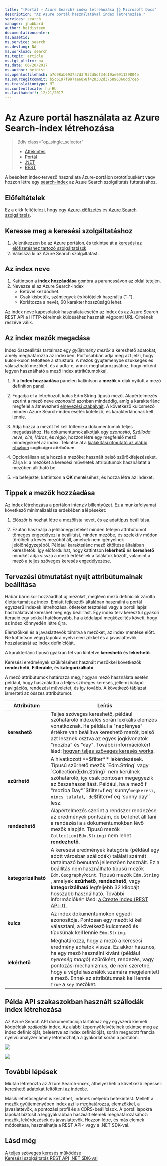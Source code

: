 ```yaml
---
title: "(Portál – Azure Search) index létrehozása |} Microsoft Docs"
description: "Az Azure portál használatával index létrehozása."
services: search
manager: jhubbard
author: heidisteen
documentationcenter: 
ms.assetid: 
ms.service: search
ms.devlang: NA
ms.workload: search
ms.topic: article
ms.tgt_pltfrm: na
ms.date: 06/20/2017
ms.author: heidist
ms.openlocfilehash: a7d98ab0937a7d3f932d5df34c19ae091129804e
ms.sourcegitcommit: b5c6197f997aa6858f420302d375896360dd7ceb
ms.translationtype: MT
ms.contentlocale: hu-HU
ms.lasthandoff: 12/21/2017
---
```

# <a name="create-an-azure-search-index-using-the-azure-portal"></a>Az Azure portál használata az Azure Search-index létrehozása
> [!div class="op_single_selector"]
> * [Áttekintés](search-what-is-an-index.md)
> * [Portál](search-create-index-portal.md)
> * [.NET](search-create-index-dotnet.md)
> * [REST](search-create-index-rest-api.md)
> 
> 

A beépített index-tervező használata Azure-portálon prototípusként vagy hozzon létre egy [search-index](search-what-is-an-index.md) az Azure Search szolgáltatás futtatásához. 

## <a name="prerequisites"></a>Előfeltételek

Ez a cikk feltételezi, hogy egy [Azure-előfizetés](https://azure.microsoft.com/pricing/free-trial/?WT.mc_id=A261C142F) és [Azure Search szolgáltatás](search-create-service-portal.md).  

## <a name="find-your-search-service"></a>Keresse meg a keresési szolgáltatáshoz
1. Jelentkezzen be az Azure portálon, és tekintse át a [keresési az előfizetéshez tartozó szolgáltatások](https://portal.azure.com/#blade/HubsExtension/BrowseResourceBlade/resourceType/Microsoft.Search%2FsearchServices)
2. Válassza ki az Azure Search szolgáltatást.

## <a name="name-the-index"></a>Az index neve

1. Kattintson a **index hozzáadása** gombra a parancssávon az oldal tetején.
2. Nevezze el az Azure Search-index. 
   * Betűvel kezdődhet.
   * Csak kisbetűk, számjegyek és kötőjelek használja ("-").
   * Korlátozza a nevét, 60 karakter hosszúságú lehet.

  Az index neve kapcsolatok használata esetén az index és az Azure Search REST API a HTTP-kérelmek küldéséhez használt végponti URL-Címének részévé válik.

## <a name="define-the-fields-of-your-index"></a>Az index mezők megadása

Index összeállítás tartalmaz egy *gyűjtemény mezők* a kereshető adatokat, amely meghatározza az indexben. Pontosabban adja meg azt jelzi, hogy külön-külön feltöltése a struktúra. A mezők gyűjteménybe szükséges és választható mezőket, és a adta-e, annak meghatározásához, hogy miként legyen használható a mező index attribútumokkal.

1. A a **Index hozzáadása** panelen kattintson a **mezők >** diák nyitott a mező definition panel. 

2. Fogadja el a létrehozott *kulcs* Edm.String típusú mező. Alapértelmezés szerint a mező neve *azonosító* azonban mindaddig, amíg a karakterlánc megfelel a átnevezheti [elnevezési szabályait](https://docs.microsoft.com/rest/api/searchservice/Naming-rules). A következő kulcsmező minden Azure Search-index esetén kötelező, és karakterláncnak kell lennie.

3. Adja hozzá a mezőt fel kell töltenie a dokumentumok teljes megadásához. Ha dokumentumok alkotják egy *azonosító*, *Szálloda neve*, *cím*, *Város*, és *régió*, hozzon létre egy megfelelő mező mindegyiknél az index. Tekintse át a [kialakítási útmutató az alábbi részben](#design) segítségre attribútum.

4. Opcionálisan adja hozzá a mezőket használt belső szűrőkifejezéseket. Zárja ki a mezőket a keresési műveletek attribútumok használatát a mezőben állítható be.

5. Ha befejezte, kattintson a **OK** mentéséhez, és hozza létre az indexet.

## <a name="tips-for-adding-fields"></a>Tippek a mezők hozzáadása

Az index létrehozása a portálon intenzív billentyűzet. Ez a munkafolyamat következő minimalizálása érdekében a lépéseket:

1. Először is hozhat létre a mezőlista nevet, és az adattípus beállítása.

2. Ezután használja a jelölőnégyzeteket minden tetején attribútumot tömeges engedélyezi a beállítást, minden mezőbe, és szelektív módon törölheti a kevés mezőből áll, amelyek nem igényelnek jelölőnégyzetéből. Például karakterlánc mező kitöltése általában kereshetők. Így előfordulhat, hogy kattintson **lekérhető** és **kereshető** mindkét adja vissza a mező értékének a találatok között, valamint a mező a teljes szöveges keresés engedélyezése. 

<a name="design"></a>
## <a name="design-guidance-for-setting-attributes"></a>Tervezési útmutatást nyújt attribútumainak beállítása

Habár bármikor hozzáadhat új mezőket, meglévő mező definíciók zárolta élettartamát az index. Emiatt fejlesztők általában használni a portál egyszerű indexek létrehozása, ötleteket tesztelési vagy a portál lapjai használatával kereshet meg egy beállítást. Egy index terv keresztül gyakori iteráció egy sokkal hatékonyabb, ha a kódalapú megközelítés követi, hogy az index könnyedén létre újra.

Elemzőkkel és a javaslattevők társítva a mezőket, az index mentése előtt. Ne kattintson végig lapokra nyelvi elemzőkkel és a javaslattevők hozzáadását az index definícióját.

A karakterlánc típusú gyakran fel van tüntetve **kereshető** és **lekérhető**.

Keresési eredmények szűkítéséhez használt mezőkkel következők **rendezhető**, **Filterable**, és **kategorizálható**.

A mező attribútumok határozza meg, hogyan mező használata esetén például, hogy használatba a teljes szöveges keresés, jellemzőalapú navigációs, rendezési műveletet, és így tovább. A következő táblázat ismerteti az összes attribútumot.

|Attribútum|Leírás|  
|---------------|-----------------|  
|**kereshető**|Teljes szöveges kereshető, például szóhatároló indexelés során lexikális elemzés vonatkoznak. Ha például a "napfényes" értékre van beállítva kereshető mezőt, belső azt lesznek osztva az egyes jogkivonatok "moziba" és "day". További információkért lásd: [hogyan teljes szöveges keresés works](search-lucene-query-architecture.md).|  
|**szűrhető**|A hivatkozott **$filter** lekérdezések. Típusú szűrhető mezők `Edm.String` vagy `Collection(Edm.String)` nem kerülnek szóhatároló, így csak pontosan megegyezik az összehasonlítást. Például, ha a mező f "moziba Day" `$filter=f eq 'sunny'` megkeresi, nincs találat, de `$filter=f eq 'sunny day'` lesz. |  
|**rendezhető**|Alapértelmezés szerint a rendszer rendezése az eredmények pontszám, de be lehet állítani a rendezési a a dokumentumokban lévő mezők alapján. Típusú mezők `Collection(Edm.String)` nem lehet **rendezhető**. |  
|**kategorizálható**|A keresési eredmények kategória (például egy adott városban szállodák) találati számát tartalmazó bemutató jellemzően használt. Ez a beállítás nem használható típusú mezők `Edm.GeographyPoint`. Típusú mezők `Edm.String` , amelyek **szűrhető**, **rendezhető**, vagy **kategorizálható** legfeljebb 32 kilobájt hosszabb használható. További információkért lásd: [a Create Index (REST API-t)](https://docs.microsoft.com/rest/api/searchservice/create-index).|  
|**kulcs**|Az index dokumentumokon egyedi azonosítója. Pontosan egy mezőt ki kell választani, a következő kulcsmező és típusúnak kell lennie `Edm.String`.|  
|**lekérhető**|Meghatározza, hogy a mező a keresési eredmény adhatók vissza. Ez akkor hasznos, ha egy mező használni kívánt (például *nyereség margó*) szűrőként, rendezés, vagy pontozási mechanizmus, de nem szeretné, hogy a végfelhasználók számára megjelenített a mező. Ennek az attribútumnak kell lennie `true` a `key` mezőket.|  

## <a name="create-the-hotels-index-used-in-example-api-sections"></a>Példa API szakaszokban használt szállodák index létrehozása

Az Azure Search API dokumentációja tartalmaz egy egyszerű kiemeli kódpéldák *szállodák* index. Az alábbi képernyőfelvételnek tekintse meg az index definícióját, beleértve az index definícióját, során megadott francia nyelvű analyzer amely létrehozhatja a gyakorlat során a portálon.

![](./media/search-create-index-portal/field-definitions.png)

![](./media/search-create-index-portal/set-analyzer.png)

## <a name="next-steps"></a>További lépések

Miután létrehozta az Azure Search-index, áthelyezheti a következő lépéssel: [kereshető adatokat feltölteni az indexbe](search-what-is-data-import.md).

Másik lehetőségként is készíthet, indexek mélyebb betekintést. Mellett a mezők gyűjteményében index azt is meghatározza, elemzőkkel, a javaslattevők, a pontozási profil és a CORS-beállítások. A portál lapokra lapokat biztosít a leggyakrabban használt elemek meghatározásához: mezők, lekérdezések és javaslattevők. Hozzon létre, és más elemek módosítása, használhatja a REST API-t vagy a .NET SDK-val.

## <a name="see-also"></a>Lásd még

 [A teljes szöveges keresés működése](search-lucene-query-architecture.md)  
 [Keresési szolgáltatás REST API](https://docs.microsoft.com/rest/api/searchservice/) [.NET SDK-val](https://docs.microsoft.com/dotnet/api/overview/azure/search?view=azure-dotnet)

